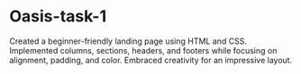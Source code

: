 # Oasis-task-1
Created a beginner-friendly landing page using HTML and CSS. Implemented columns, sections, headers, and footers while focusing on alignment, padding, and color. Embraced creativity for an impressive layout.
